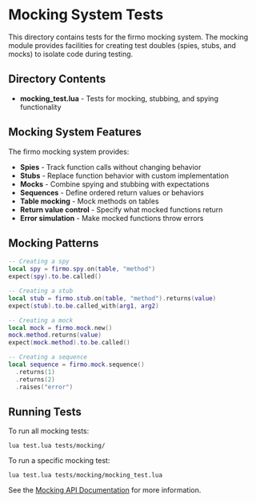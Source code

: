 # Mocking System Tests

This directory contains tests for the firmo mocking system. The mocking module provides facilities for creating test doubles (spies, stubs, and mocks) to isolate code during testing.

## Directory Contents

- **mocking_test.lua** - Tests for mocking, stubbing, and spying functionality

## Mocking System Features

The firmo mocking system provides:

- **Spies** - Track function calls without changing behavior
- **Stubs** - Replace function behavior with custom implementation
- **Mocks** - Combine spying and stubbing with expectations
- **Sequences** - Define ordered return values or behaviors
- **Table mocking** - Mock methods on tables
- **Return value control** - Specify what mocked functions return
- **Error simulation** - Make mocked functions throw errors

## Mocking Patterns

```lua
-- Creating a spy
local spy = firmo.spy.on(table, "method")
expect(spy).to.be.called()

-- Creating a stub
local stub = firmo.stub.on(table, "method").returns(value)
expect(stub).to.be.called_with(arg1, arg2)

-- Creating a mock
local mock = firmo.mock.new()
mock.method.returns(value)
expect(mock.method).to.be.called()

-- Creating a sequence
local sequence = firmo.mock.sequence()
  .returns(1)
  .returns(2)
  .raises("error")
```

## Running Tests

To run all mocking tests:
```
lua test.lua tests/mocking/
```

To run a specific mocking test:
```
lua test.lua tests/mocking/mocking_test.lua
```

See the [Mocking API Documentation](/docs/api/mocking.md) for more information.